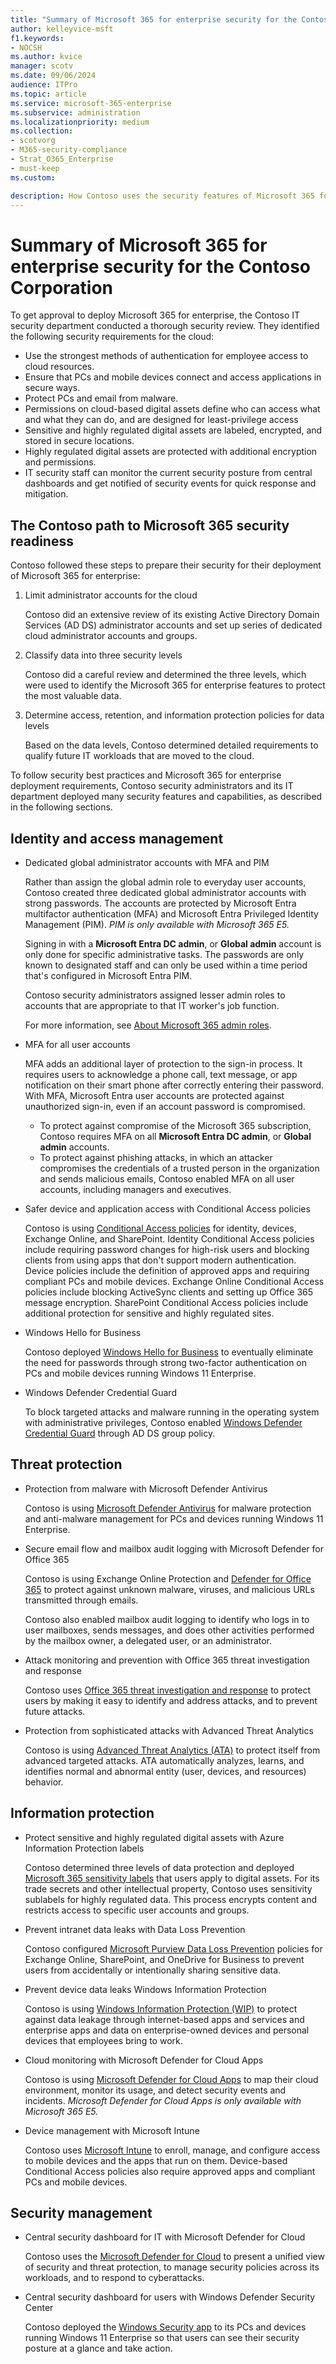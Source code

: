 ```yaml
---
title: "Summary of Microsoft 365 for enterprise security for the Contoso Corporation"
author: kelleyvice-msft
f1.keywords:
- NOCSH
ms.author: kvice
manager: scotv
ms.date: 09/06/2024
audience: ITPro
ms.topic: article
ms.service: microsoft-365-enterprise
ms.subservice: administration
ms.localizationpriority: medium
ms.collection: 
- scotvorg
- M365-security-compliance
- Strat_O365_Enterprise
- must-keep
ms.custom:

description: How Contoso uses the security features of Microsoft 365 for enterprise.
---
```


# Summary of Microsoft 365 for enterprise security for the Contoso Corporation

To get approval to deploy Microsoft 365 for enterprise, the Contoso IT security department conducted a thorough security review. They identified the following security requirements for the cloud:

- Use the strongest methods of authentication for employee access to cloud resources.
- Ensure that PCs and mobile devices connect and access applications in secure ways.
- Protect PCs and email from malware.
- Permissions on cloud-based digital assets define who can access what and what they can do, and are designed for least-privilege access
- Sensitive and highly regulated digital assets are labeled, encrypted, and stored in secure locations.
- Highly regulated digital assets are protected with additional encryption and permissions.
- IT security staff can monitor the current security posture from central dashboards and get notified of security events for quick response and mitigation.

## The Contoso path to Microsoft 365 security readiness

Contoso followed these steps to prepare their security for their deployment of Microsoft 365 for enterprise:

1. Limit administrator accounts for the cloud

   Contoso did an extensive review of its existing Active Directory Domain Services (AD DS) administrator accounts and set up series of dedicated cloud administrator accounts and groups.

2. Classify data into three security levels

   Contoso did a careful review and determined the three levels, which were used to identify the Microsoft 365 for enterprise features to protect the most valuable data.

3. Determine access, retention, and information protection policies for data levels

   Based on the data levels, Contoso determined detailed requirements to qualify future IT workloads that are moved to the cloud.

To follow security best practices and Microsoft 365 for enterprise deployment requirements, Contoso security administrators and its IT department deployed many security features and capabilities, as described in the following sections.

## Identity and access management

- Dedicated global administrator accounts with MFA and PIM

  Rather than assign the global admin role to everyday user accounts, Contoso created three dedicated global administrator accounts with strong passwords. The accounts are protected by Microsoft Entra multifactor authentication (MFA) and Microsoft Entra Privileged Identity Management (PIM). *PIM is only available with Microsoft 365 E5.*

  Signing in with a **Microsoft Entra DC admin**, or **Global admin** account is only done for specific administrative tasks. The passwords are only known to designated staff and can only be used within a time period that's configured in Microsoft Entra PIM.

  Contoso security administrators assigned lesser admin roles to accounts that are appropriate to that IT worker's job function.

  For more information, see [About Microsoft 365 admin roles](/office365/admin/add-users/about-admin-roles).

- MFA for all user accounts

  MFA adds an additional layer of protection to the sign-in process. It requires users to acknowledge a phone call, text message, or app notification on their smart phone after correctly entering their password. With MFA, Microsoft Entra user accounts are protected against unauthorized sign-in, even if an account password is compromised.

  - To protect against compromise of the Microsoft 365 subscription, Contoso requires MFA on all **Microsoft Entra DC admin**, or **Global admin** accounts.
  - To protect against phishing attacks, in which an attacker compromises the credentials of a trusted person in the organization and sends malicious emails, Contoso enabled MFA on all user accounts, including managers and executives.

- Safer device and application access with Conditional Access policies

  Contoso is using [Conditional Access policies](../security/office-365-security/zero-trust-identity-device-access-policies-overview.md) for identity, devices, Exchange Online, and SharePoint. Identity Conditional Access policies include requiring password changes for high-risk users and blocking clients from using apps that don't support modern authentication. Device policies include the definition of approved apps and requiring compliant PCs and mobile devices. Exchange Online Conditional Access policies include blocking ActiveSync clients and setting up Office 365 message encryption. SharePoint Conditional Access policies include additional protection for sensitive and highly regulated sites.

- Windows Hello for Business

  Contoso deployed [Windows Hello for Business](/windows/security/identity-protection/hello-for-business/hello-identity-verification) to eventually eliminate the need for passwords through strong two-factor authentication on PCs and mobile devices running Windows 11 Enterprise.

- Windows Defender Credential Guard

  To block targeted attacks and malware running in the operating system with administrative privileges, Contoso enabled [Windows Defender Credential Guard](/windows/security/identity-protection/credential-guard/credential-guard) through AD DS group policy.

## Threat protection

- Protection from malware with Microsoft Defender Antivirus

  Contoso is using [Microsoft Defender Antivirus](/windows/security/threat-protection/windows-defender-antivirus/windows-defender-antivirus-in-windows-10) for malware protection and anti-malware management for PCs and devices running Windows 11 Enterprise.

- Secure email flow and mailbox audit logging with Microsoft Defender for Office 365

  Contoso is using Exchange Online Protection and [Defender for Office 365](/microsoft-365/security/office-365-security/defender-for-office-365) to protect against unknown malware, viruses, and malicious URLs transmitted through emails.

  Contoso also enabled mailbox audit logging to identify who logs in to user mailboxes, sends messages, and does other activities performed by the mailbox owner, a delegated user, or an administrator.

- Attack monitoring and prevention with Office 365 threat investigation and response

  Contoso uses [Office 365 threat investigation and response](/microsoft-365/security/office-365-security/office-365-ti) to protect users by making it easy to identify and address attacks, and to prevent future attacks.

- Protection from sophisticated attacks with Advanced Threat Analytics

  Contoso is using [Advanced Threat Analytics (ATA)](/advanced-threat-analytics/what-is-ata) to protect itself from advanced targeted attacks.  ATA automatically analyzes, learns, and identifies normal and abnormal entity (user, devices, and resources) behavior.

## Information protection

- Protect sensitive and highly regulated digital assets with Azure Information Protection labels

  Contoso determined three levels of data protection and deployed [Microsoft 365 sensitivity labels](../compliance/sensitivity-labels.md) that users apply to digital assets. For its trade secrets and other intellectual property, Contoso uses sensitivity sublabels for highly regulated data. This process encrypts content and restricts access to specific user accounts and groups.

- Prevent intranet data leaks with Data Loss Prevention

  Contoso configured [Microsoft Purview Data Loss Prevention](../compliance/dlp-learn-about-dlp.md) policies for Exchange Online, SharePoint, and OneDrive for Business to prevent users from accidentally or intentionally sharing sensitive data.

- Prevent device data leaks Windows Information Protection

  Contoso is using [Windows Information Protection (WIP)](/windows/security/information-protection/windows-information-protection/protect-enterprise-data-using-wip) to protect against data leakage through internet-based apps and services and enterprise apps and data on enterprise-owned devices and personal devices that employees bring to work.

- Cloud monitoring with Microsoft Defender for Cloud Apps

  Contoso is using [Microsoft Defender for Cloud Apps](/cloud-app-security/what-is-cloud-app-security) to map their cloud environment, monitor its usage, and detect security events and incidents. *Microsoft Defender for Cloud Apps is only available with Microsoft 365 E5.*

- Device management with Microsoft Intune

  Contoso uses [Microsoft Intune](/intune/introduction-intune) to enroll, manage, and configure access to mobile devices and the apps that run on them. Device-based Conditional Access policies also require approved apps and compliant PCs and mobile devices.

## Security management

- Central security dashboard for IT with Microsoft Defender for Cloud

  Contoso uses the [Microsoft Defender for Cloud](https://azure.microsoft.com/services/security-center/) to present a unified view of security and threat protection, to manage security policies across its workloads, and to respond to cyberattacks.

- Central security dashboard for users with Windows Defender Security Center

  Contoso deployed the [Windows Security app](/windows/security/threat-protection/windows-defender-security-center/windows-defender-security-center) to its PCs and devices running Windows 11 Enterprise so that users can see their security posture at a glance and take action.
